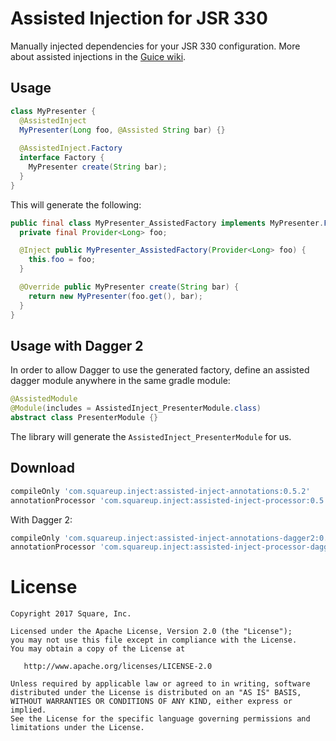Assisted Injection for JSR 330
==============================

Manually injected dependencies for your JSR 330 configuration. More about assisted injections in
the [Guice wiki](https://github.com/google/guice/wiki/AssistedInject).


Usage
-----

```java
class MyPresenter {
  @AssistedInject
  MyPresenter(Long foo, @Assisted String bar) {}
  
  @AssistedInject.Factory
  interface Factory {
    MyPresenter create(String bar);
  }
}
```

This will generate the following:

```java
public final class MyPresenter_AssistedFactory implements MyPresenter.Factory {
  private final Provider<Long> foo;

  @Inject public MyPresenter_AssistedFactory(Provider<Long> foo) {
    this.foo = foo;
  }

  @Override public MyPresenter create(String bar) {
    return new MyPresenter(foo.get(), bar);
  }
}
```


Usage with Dagger 2
-------------------

In order to allow Dagger to use the generated factory, define an assisted dagger module anywhere in
the same gradle module:

```java
@AssistedModule
@Module(includes = AssistedInject_PresenterModule.class)
abstract class PresenterModule {}
```

The library will generate the `AssistedInject_PresenterModule` for us. 


Download
--------

```groovy
compileOnly 'com.squareup.inject:assisted-inject-annotations:0.5.2'
annotationProcessor 'com.squareup.inject:assisted-inject-processor:0.5.2'
```

With Dagger 2:

```groovy
compileOnly 'com.squareup.inject:assisted-inject-annotations-dagger2:0.5.2'
annotationProcessor 'com.squareup.inject:assisted-inject-processor-dagger2:0.5.2'
```


License
=======

    Copyright 2017 Square, Inc.

    Licensed under the Apache License, Version 2.0 (the "License");
    you may not use this file except in compliance with the License.
    You may obtain a copy of the License at

       http://www.apache.org/licenses/LICENSE-2.0

    Unless required by applicable law or agreed to in writing, software
    distributed under the License is distributed on an "AS IS" BASIS,
    WITHOUT WARRANTIES OR CONDITIONS OF ANY KIND, either express or implied.
    See the License for the specific language governing permissions and
    limitations under the License.

